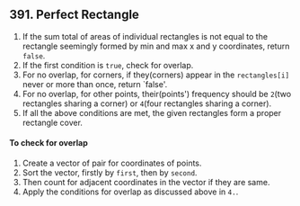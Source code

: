## 391. Perfect Rectangle

1. If the sum total of areas of individual rectangles is not equal to the rectangle seemingly formed by min and max x and y coordinates, return `false`.
2. If the first condition is `true`, check for overlap.
3. For no overlap, for corners, if they(corners) appear in the `rectangles[i]` never or more than once, return `false'.
4. For no overlap, for other points, their(points') frequency should be `2`(two rectangles sharing a corner) or `4`(four rectangles sharing a corner).
5. If all the above conditions are met, the given rectangles form a proper rectangle cover.

#### To check for overlap
1. Create a vector of pair for coordinates of points.
2. Sort the vector, firstly by `first`, then by `second`.
3. Then count for adjacent coordinates in the vector if they are same.
4. Apply the conditions for overlap as discussed above in `4.`.
